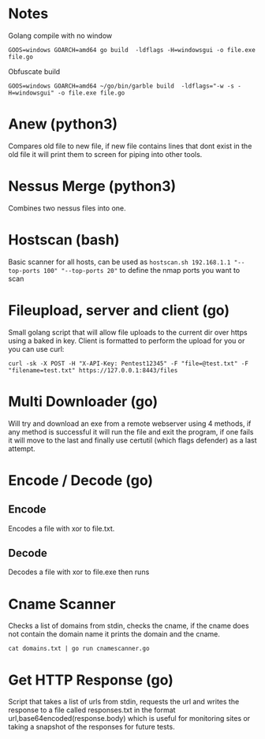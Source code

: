 # Notes
Golang compile with no window
```
GOOS=windows GOARCH=amd64 go build  -ldflags -H=windowsgui -o file.exe file.go
```
Obfuscate build
```
GOOS=windows GOARCH=amd64 ~/go/bin/garble build  -ldflags="-w -s -H=windowsgui" -o file.exe file.go
```

# Anew (python3)

Compares old file to new file, if new file contains lines that dont exist in the old file it will print them to screen for piping into other tools.

# Nessus Merge (python3)

Combines two nessus files into one.

# Hostscan (bash)

Basic scanner for all hosts, can be used as `hostscan.sh 192.168.1.1 "--top-ports 100" "--top-ports 20"` to define the nmap ports you want to scan

# Fileupload, server and client (go)
Small golang script that will allow file uploads to the current dir over https using a baked in key. Client is formatted to perform the upload for you or you can use curl:
```
curl -sk -X POST -H "X-API-Key: Pentest12345" -F "file=@test.txt" -F "filename=test.txt" https://127.0.0.1:8443/files
```

# Multi Downloader (go)
Will try and download an exe from a remote webserver using 4 methods, if any method is successful it will run the file and exit the program, if one fails it will move to the last and finally use certutil (which flags defender) as a last attempt.

# Encode / Decode (go)
## Encode
Encodes a file with xor to file.txt. 
## Decode
Decodes a file with xor to file.exe then runs

# Cname Scanner
Checks  a list of domains from stdin, checks the cname, if the cname does not contain the domain name it prints the domain and the cname.
```
cat domains.txt | go run cnamescanner.go
```

# Get HTTP Response (go)
Script that takes a list of urls from stdin, requests the url and writes the response to a file called responses.txt in the format url,base64encoded(response.body) which is useful for monitoring sites or taking a snapshot of the responses for future tests.
